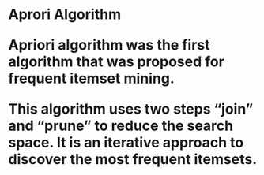 <h1>Aprori Algorithm</h>
  
  Apriori algorithm was the first algorithm that was proposed for frequent itemset mining.
  
  This algorithm uses two steps “join” and “prune” to reduce the search space. It is an iterative approach to discover the most frequent itemsets.

